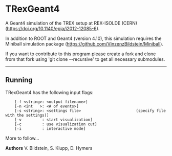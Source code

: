 # TRexGeant4

A Geant4 simulation of the TREX setup at REX-ISOLDE (CERN) (https://doi.org/10.1140/epja/i2012-12085-6).

In addition to ROOT and Geant4 (version 4.10), this simulation requires the Miniball simulation package (https://github.com/VinzenzBildstein/Miniball).

If you want to contribute to this program please create a fork and clone from that fork using 'git clone --recursive' to get all necessary submodules.

-----------------------------------------
Running
-----------------------------------------
TRexGeant4 has the following input flags:
```
	[-f <string>: <output filename>]
	[-n <int   >: <# of events>]
	[-s <string>: <settings file>                        (specify file with the settings)]
	[-v         : start visualization]
	[-c         : use visualization cut]
	[-i         : interactive mode]
```
																
More to follow...

**Authors** V. Bildstein, S. Klupp, D. Hymers
